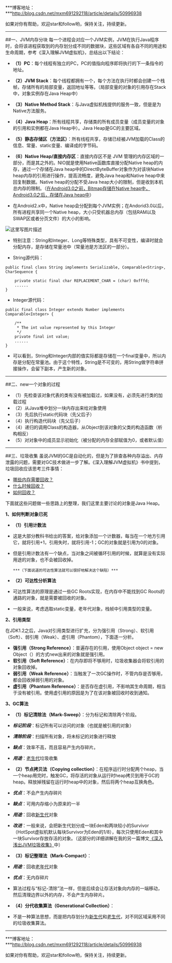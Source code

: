 ***博客地址：***http://blog.csdn.net/mxm691292118/article/details/50996938

如果对你有帮助，欢迎star和follow哟，保持关注，持续更新。

----------

##一、JVM内存分块
每一个进程会对应一个JVM实例，JVM在执行Java程序时，会将该进程获取到的内存划分成不同的数据块，这些区域有各自不同的用途和生命周期，参考《深入理解JVM虚拟机》，总结出以下结论：

 - **（1）PC**：每个线程有独立的PC，PC的值指向程序即将执行的下一条指令的地址。
 - **（2）JVM Stack**：每个线程都拥有一个，每个方法在执行时都会创建一个栈帧，存储所有的局部变量，返回地址等等。（局部变量的对象的引用存在Stack中，对象实例存在Java Heap中）
 - **（3）Native Method Stack**：与Java虚拟机栈提供的服务一致，但是是为Native方法服务。
 - **（4）Java Heap**：所有线程共享，存储类的所有成员变量（成员变量的对象的引用和实例都在Java Heap中）。Java Heap是GC的主要区域。
 - **（5）静态存储区（方法区）**：所有线程共享，存储已经被JVM加载的Class的信息、常量、static变量、编译成的字节码。
 - **（6）Native Heap/直接内存区**：直接内存区不是 JVM 管理的内存区域的一部分，而是其之外的。NIO就是使用Native函数库直接分配Native heap的内存，通过一个存储在Java heap中的DirectByteBuffer对象作为对该块Native heap内存的引用进行操作，提高流畅度，避免Java heap和Native heap中来回复制数据。Native heap的分配不受Java heap大小的限制，但是收到本机总内存的限制。（[在Android3.0之前，Bitmap存储在Native heap中，Android3.0之后，存储在Java heap中](1)）

 - 在Android2.x中，Native heap会分配到每个JVM实例；在Andorid3.0以后，所有进程共享同一个Native heap，大小只受机器总内存（包括RAM以及SWAP区或者分页文件）的大小的影响。

![这里写图片描述](http://img.blog.csdn.net/20160329120256624)


 - 特别注意：String和Integer、Long等特殊类型，具有不可变性，编译时就会分配内存，是存储在常量池中（常量池是方法区的一部分）。

 - String源代码：

```
public final class String implements Serializable, Comparable<String>, CharSequence {

    private static final char REPLACEMENT_CHAR = (char) 0xfffd;
	......
}
```


 - Integer源代码：

```
public final class Integer extends Number implements Comparable<Integer> {

    /**
     * The int value represented by this Integer
     */
    private final int value;
	......
}
```

 - 可以看到，String和Integer内部的值实际都是存储在一个final变量中，所以内存是分配在常量池。由于这个特性，String是不可变的，用String做字符串拼接操作，会留下副本，产生新的对象。

----------

##二、new一个对象的过程
 - （1）先检查该对象代表的类有没有被加载过，如果没有，必须先进行类的加载过程
 - （2）从Java堆中划分一块内存出来给对象使用
 - （3）先后执行static代码块（先父后子）
 - （4）执行构造代码块（先父后子）
 - （4）递归的调用Class的构造器，从Object到该对象的父类的构造函数（析构相反）
 - （5）对对象中的成员显示初始化（被分配的内存全部赋值为0，或者默认值）



----------

##三、垃圾收集
  虽说JVM的GC是自动化的，但是为了排查各种内存溢出、内存泄露的问题，需要对GC技术做进一步了解。《深入理解JVM虚拟机》书中提到，垃圾回收应该思考三件事情：

 - [哪些内存需要回收？](1)
 - [什么时候回收？](1)
 - [如何回收？](1)

下面就这些问题做一些思路上的整理，我们这里主要讨论的对象是Java Heap。

**1、如何判断对象已死**

 - **（1）引用计数法**
  - 这是大部分教科书给出的答案，给对象添加一个计数器，每当在一个地方引用它，就将引用+1，引用失时，就将引用-1；GC的对象就是引用为0的对象。
  - 但是引用计数法有一个缺点，当对象之间被循环引用的时候，就算是没有实际用途的对象，也不会被回收掉。

		***（下面说道的可达性算法就可以很好地解决这个缺陷）***

 - **（2）可达性分析算法**
  - 可达性算法的原理是通过一些GC Roots实现，在内存中不能找到GC Roots的通路的对象，就是需要被回收的对象。
  - 一般来说，考虑选取static变量，老年代对象，栈帧中引用类型的变量。


**2、引用类型**

在JDK1.2之后，Java对引用类型进行扩充，分为强引用（Strong）、软引用（Soft）、弱引用（Weak）、虚引用（Phantom），下面逐一分析。

 - **强引用（Strong Reference）**：普遍存在的引用，使用Object object = new Object（）的方式new出来的对象就是强引用。
 - **软引用（Soft Reference）**：在内存即将不够用时，垃圾收集器会将软引用的对象回收掉。
 - **弱引用（Weak Reference）**：当触发了一次GC操作时，不管内存是否够用，都会回收掉弱引用的对象。
 - **虚引用（Phantom Reference）**：是否存在虚引用，不影响其生命周期，相当于没有被引用。使用虚引用的原因是为了在该对象被回收时收到通知。


**3、GC算法**

 - **（1）标记清除法（Mark-Sweep）**：分为标记和清除两个阶段。
  - ***标记阶段***：标记所有可以访问的对象（也就是被引用的对象）
  - ***清除阶段***：扫描所有对象，将未标记的对象进行释放
  - ***缺点***：效率不高，而且容易产生内存碎片。
  - ***用途***：[老生代](1)垃圾收集

 - **（2）节点拷贝法（Copying collection）**：在程序运行时分配两个heap，当一个heap用完时，触发GC，将存活的对象从运行时heap拷贝到用于GC的heap。释放掉残留在运行时heap中的对象，然后将两个heap互换角色。
  - ***优点***：不会产生内存碎片
  - ***缺点***：可用内存缩小为原来的一半
  - ***用途***：回收[新生代](1)对象
  - ***改进***：一般来说，会把新生代划分成一块Eden和两块较小的Survivor（HotSpot虚拟机默认每块Survivor为Eden的1/8），每次只使用Eden和其中一块Survivor存放存活的对象。（这部分的详细讲解在我的另一篇博文[《深入浅出JVM垃圾收集》](http://blog.csdn.net/mxm691292118/article/details/51006010)中）

 - **（3）标记整理法（Mark-Compact）**：
  - ***用途***：回收[老年代](1)对象
  - ***优点***：无内存碎片
  - 算法过程与“标记-清除”法一样，但是后续会让存活对象向内存的一端移动，然后清理边界以外的内存，不会产生内存碎片。

 - **（4）分代收集算法（Generational Collection）**：
  - 不是一种算法思想，而是把内存划分为[新生代](1)和[老生代](1)，对不同区域采用不同的垃圾收集算法。
 
----------


***博客地址：***http://blog.csdn.net/mxm691292118/article/details/50996938

如果对你有帮助，欢迎star和follow哟，保持关注，持续更新。
